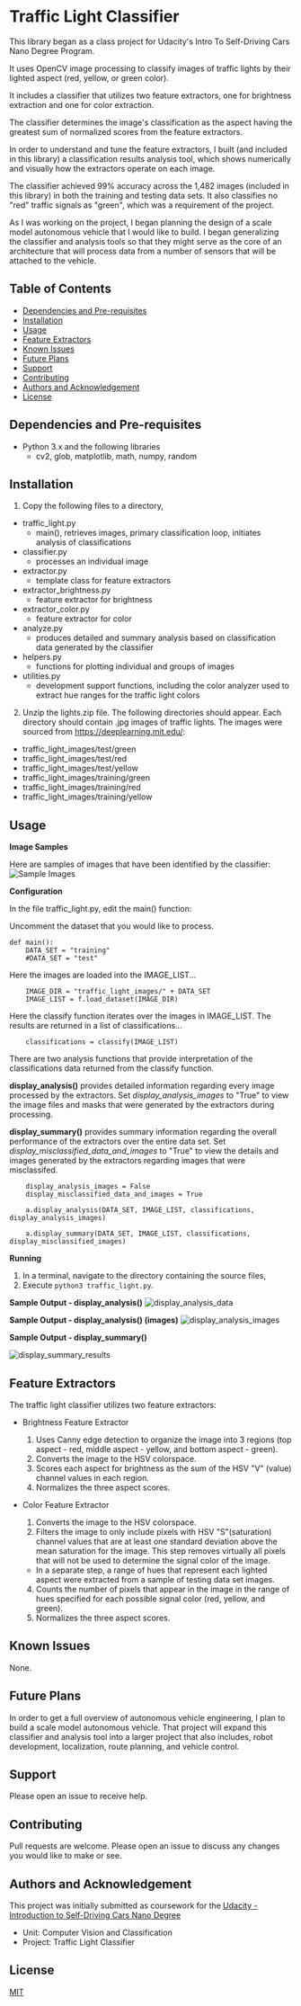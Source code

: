 # Traffic Light Classifier
This library began as a class project for Udacity's Intro To Self-Driving Cars Nano Degree Program.

It uses OpenCV image processing to classify images of traffic lights by their lighted aspect (red, yellow, or green color).

It includes a classifier that utilizes two feature extractors, one for brightness extraction and one for color extraction.

The classifier determines the image's classification as the aspect having the greatest sum of normalized scores from the feature extractors.

In order to understand and tune the feature extractors, I built (and included in this library) a classification results analysis tool, which shows numerically and visually how the extractors operate on each image.

The classifier achieved 99% accuracy across the 1,482 images (included in this library) in both the training and testing data sets. It also classifies no "red" traffic signals as "green", which was a requirement of the project.

As I was working on the project, I began planning the design of a scale model autonomous vehicle that I would like to build. I began generalizing the classifier and analysis tools so that they might serve as the core of an architecture that will process data from a number of sensors that will be attached to the vehicle.


## Table of Contents

* [Dependencies and Pre-requisites](#dependencies-and-pre-requisites)
* [Installation](#installation)
* [Usage](#usage)
* [Feature Extractors](#feature_extractors)
* [Known Issues](#known-issues)
* [Future Plans](#future-plans)
* [Support](#support)
* [Contributing](#contributing)
* [Authors and Acknowledgement](#authors-and-acknowledgement)
* [License](#license)


## Dependencies and Pre-requisites
* Python 3.x and the following libraries
  * cv2, glob, matplotlib, math, numpy, random


## Installation

1. Copy the following files to a directory,
  * traffic_light.py
    * main(), retrieves images, primary classification loop, initiates analysis of classifications
  * classifier.py
    * processes an individual image
  * extractor.py
    * template class for feature extractors
  * extractor_brightness.py
    * feature extractor for brightness
  * extractor_color.py
    * feature extractor for color
  * analyze.py
    * produces detailed and summary analysis based on classification data generated by the classifier
  * helpers.py
    * functions for plotting individual and groups of images
  * utilities.py
    * development support functions, including the color analyzer used to extract hue ranges for the traffic light colors  
2. Unzip the lights.zip file. The following directories should appear. Each directory should contain .jpg images of traffic lights. The images were sourced from https://deeplearning.mit.edu/:
  * traffic_light_images/test/green
  * traffic_light_images/test/red
  * traffic_light_images/test/yellow
  * traffic_light_images/training/green
  * traffic_light_images/training/red
  * traffic_light_images/training/yellow


## Usage
**Image Samples**

Here are samples of images that have been identified by the classifier:
![Sample Images](sample_images1.png)

**Configuration**

In the file traffic_light.py, edit the main() function:

Uncomment the dataset that you would like to process.
```
def main():
    DATA_SET = "training"
    #DATA_SET = "test"
```
Here the images are loaded into the IMAGE_LIST...
```
    IMAGE_DIR = "traffic_light_images/" + DATA_SET
    IMAGE_LIST = f.load_dataset(IMAGE_DIR)
```
Here the classify function iterates over the images in IMAGE_LIST. The results are returned in a list of classifications...
```
    classifications = classify(IMAGE_LIST)
```
There are two analysis functions that provide interpretation of the classifications data returned from the classify function.

**display_analysis()** provides detailed information regarding every image processed by the extractors. Set *display_analysis_images* to "True" to view the image files and masks that were generated by the extractors during processing.

**display_summary()** provides summary information regarding the overall performance of the extractors over the entire data set. Set *display_misclassified_data_and_images* to "True" to view the details and images generated by the extractors regarding images that were misclassifed.

```
    display_analysis_images = False
    display_misclassified_data_and_images = True

    a.display_analysis(DATA_SET, IMAGE_LIST, classifications, display_analysis_images)

    a.display_summary(DATA_SET, IMAGE_LIST, classifications, display_misclassified_images)
```

**Running**
1. In a terminal, navigate to the directory containing the source files,
2. Execute `python3 traffic_light.py`.

**Sample Output - display_analysis()**
![display_analysis_data](display_analysis_data2.png)

**Sample Output - display_analysis() (images)**
![display_analysis_images](display_analysis_image2.png)

**Sample Output - display_summary()**

![display_summary_results](display_summary2.png)


## Feature Extractors
The traffic light classifier utilizes two feature extractors:

* Brightness Feature Extractor
  1. Uses Canny edge detection to organize the image into 3 regions (top aspect - red, middle aspect - yellow, and bottom aspect - green).
  2. Converts the image to the HSV colorspace.
  3. Scores each aspect for brightness as the sum of the HSV "V" (value) channel values in each region.
  4. Normalizes the three aspect scores.

* Color Feature Extractor
  1. Converts the image to the HSV colorspace.
  2. Filters the image to only include pixels with HSV "S"(saturation) channel values that are at least one standard deviation above the mean saturation for the image. This step removes virtually all pixels that will not be used to determine the signal color of the image.
    * In a separate step, a range of hues that represent each lighted aspect were extracted from a sample of testing data set images.
  4. Counts the number of pixels that appear in the image in the range of hues specified for each possible signal color (red, yellow, and green).
  5. Normalizes the three aspect scores.


## Known Issues

None.

## Future Plans

In order to get a full overview of autonomous vehicle engineering, I plan to build a scale model autonomous vehicle. That project will expand this classifier and analysis tool into a larger project that also includes, robot development, localization, route planning, and vehicle control.


## Support

Please open an issue to receive help.


## Contributing

Pull requests are welcome. Please open an issue to discuss any changes you would like to make or see.


## Authors and Acknowledgement

This project was initially submitted as coursework for the [Udacity - Introduction to Self-Driving Cars Nano Degree](https://www.udacity.com/course/intro-to-self-driving-cars--nd113)

* Unit: Computer Vision and Classification
* Project: Traffic Light Classifier

## License

[MIT](https://choosealicense.com/licenses/mit/)
